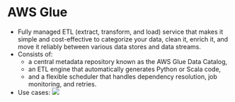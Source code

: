 # AWS Glue

* Fully managed ETL (extract, transform, and load) service that makes it simple and cost-effective to categorize your data, clean it, enrich it, and move it reliably between various data stores and data streams.
* Consists of:
    * a central metadata repository known as the AWS Glue Data Catalog, 
    * an ETL engine that automatically generates Python or Scala code, 
    * and a flexible scheduler that handles dependency resolution, job monitoring, and retries.
* Use cases:
![](https://s3.amazonaws.com/media.whizlabs.com/learn/2019/04/04/ckeditor_2.png)

